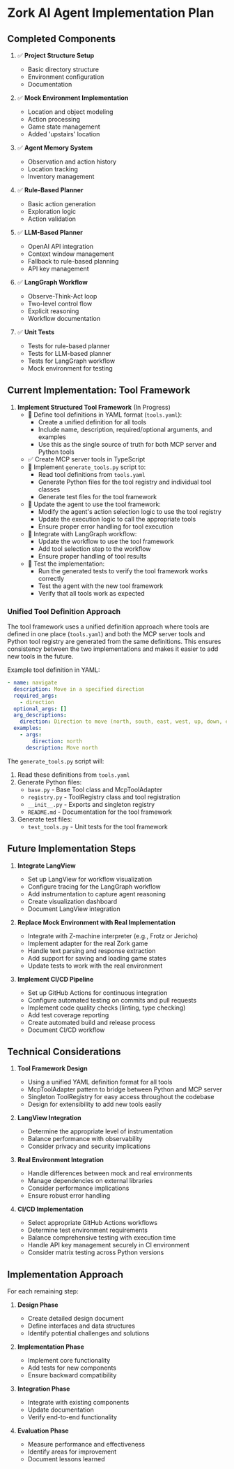 # Zork AI Agent Implementation Plan

## Completed Components

1. ✅ **Project Structure Setup**
   - Basic directory structure
   - Environment configuration
   - Documentation

2. ✅ **Mock Environment Implementation**
   - Location and object modeling
   - Action processing
   - Game state management
   - Added 'upstairs' location

3. ✅ **Agent Memory System**
   - Observation and action history
   - Location tracking
   - Inventory management

4. ✅ **Rule-Based Planner**
   - Basic action generation
   - Exploration logic
   - Action validation

5. ✅ **LLM-Based Planner**
   - OpenAI API integration
   - Context window management
   - Fallback to rule-based planning
   - API key management

6. ✅ **LangGraph Workflow**
   - Observe-Think-Act loop
   - Two-level control flow
   - Explicit reasoning
   - Workflow documentation

7. ✅ **Unit Tests**
   - Tests for rule-based planner
   - Tests for LLM-based planner
   - Tests for LangGraph workflow
   - Mock environment for testing

## Current Implementation: Tool Framework

1. **Implement Structured Tool Framework** (In Progress)
   - 🔄 Define tool definitions in YAML format (`tools.yaml`):
     - Create a unified definition for all tools
     - Include name, description, required/optional arguments, and examples
     - Use this as the single source of truth for both MCP server and Python tools
   - ✅ Create MCP server tools in TypeScript
   - 🔄 Implement `generate_tools.py` script to:
     - Read tool definitions from `tools.yaml`
     - Generate Python files for the tool registry and individual tool classes
     - Generate test files for the tool framework
   - 🔄 Update the agent to use the tool framework:
     - Modify the agent's action selection logic to use the tool registry
     - Update the execution logic to call the appropriate tools
     - Ensure proper error handling for tool execution
   - 🔄 Integrate with LangGraph workflow:
     - Update the workflow to use the tool framework
     - Add tool selection step to the workflow
     - Ensure proper handling of tool results
   - 🔄 Test the implementation:
     - Run the generated tests to verify the tool framework works correctly
     - Test the agent with the new tool framework
     - Verify that all tools work as expected

### Unified Tool Definition Approach

The tool framework uses a unified definition approach where tools are defined in one place (`tools.yaml`) and both the MCP server tools and Python tool registry are generated from the same definitions. This ensures consistency between the two implementations and makes it easier to add new tools in the future.

Example tool definition in YAML:
```yaml
- name: navigate
  description: Move in a specified direction
  required_args:
    - direction
  optional_args: []
  arg_descriptions:
    direction: Direction to move (north, south, east, west, up, down, etc.)
  examples:
    - args:
        direction: north
      description: Move north
```

The `generate_tools.py` script will:
1. Read these definitions from `tools.yaml`
2. Generate Python files:
   - `base.py` - Base Tool class and McpToolAdapter
   - `registry.py` - ToolRegistry class and tool registration
   - `__init__.py` - Exports and singleton registry
   - `README.md` - Documentation for the tool framework
3. Generate test files:
   - `test_tools.py` - Unit tests for the tool framework

## Future Implementation Steps

1. **Integrate LangView**
   - Set up LangView for workflow visualization
   - Configure tracing for the LangGraph workflow
   - Add instrumentation to capture agent reasoning
   - Create visualization dashboard
   - Document LangView integration

2. **Replace Mock Environment with Real Implementation**
   - Integrate with Z-machine interpreter (e.g., Frotz or Jericho)
   - Implement adapter for the real Zork game
   - Handle text parsing and response extraction
   - Add support for saving and loading game states
   - Update tests to work with the real environment

3. **Implement CI/CD Pipeline**
   - Set up GitHub Actions for continuous integration
   - Configure automated testing on commits and pull requests
   - Implement code quality checks (linting, type checking)
   - Add test coverage reporting
   - Create automated build and release process
   - Document CI/CD workflow

## Technical Considerations

1. **Tool Framework Design**
   - Using a unified YAML definition format for all tools
   - McpToolAdapter pattern to bridge between Python and MCP server
   - Singleton ToolRegistry for easy access throughout the codebase
   - Design for extensibility to add new tools easily

2. **LangView Integration**
   - Determine the appropriate level of instrumentation
   - Balance performance with observability
   - Consider privacy and security implications

3. **Real Environment Integration**
   - Handle differences between mock and real environments
   - Manage dependencies on external libraries
   - Consider performance implications
   - Ensure robust error handling

4. **CI/CD Implementation**
   - Select appropriate GitHub Actions workflows
   - Determine test environment requirements
   - Balance comprehensive testing with execution time
   - Handle API key management securely in CI environment
   - Consider matrix testing across Python versions

## Implementation Approach

For each remaining step:

1. **Design Phase**
   - Create detailed design document
   - Define interfaces and data structures
   - Identify potential challenges and solutions

2. **Implementation Phase**
   - Implement core functionality
   - Add tests for new components
   - Ensure backward compatibility

3. **Integration Phase**
   - Integrate with existing components
   - Update documentation
   - Verify end-to-end functionality

4. **Evaluation Phase**
   - Measure performance and effectiveness
   - Identify areas for improvement
   - Document lessons learned
